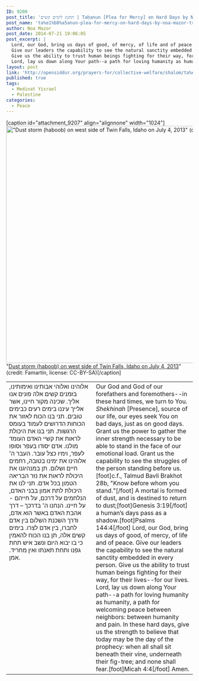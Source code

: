 ```yaml
---
ID: 9200
post_title: 'תחנון לימים קשים | Taḥanun [Plea for Mercy] on Hard Days by Noa Mazor (trans. by Jonah Rank)'
post_name: 'ta%e1%b8%a5anun-plea-for-mercy-on-hard-days-by-noa-mazor-trans-by-jonah-rank'
author: Noa Mazor
post_date: 2014-07-21 19:06:05
post_excerpt: |
  Lord, our God, bring us days of good, of mercy, of life and of peace.
  Give our leaders the capability to see the natural sanctity embedded in every person.
  Give us the ability to trust human beings fighting for their way, for their lives--for our lives.
  Lord, lay us down along Your path--a path for loving humanity as humanity, a path for welcoming peace between neighbors: between humanity and pain.
layout: post
link: 'http://opensiddur.org/prayers-for/collective-welfare/shalom/ta%e1%b8%a5anun-plea-for-mercy-on-hard-days-by-noa-mazor-trans-by-jonah-rank/'
published: true
tags:
  - Medinat Yisrael
  - Palestine
categories:
  - Peace
---
```

[caption id="attachment_9207" align="alignnone" width="1024"]<a href="http://opensiddur.org/wp-content/uploads/2014/07/1024px-Dust_storm_haboob_on_west_side_of_Twin_Falls_Idaho_on_July_4_2013-cropped.jpg"><img src="http://opensiddur.org/wp-content/uploads/2014/07/1024px-Dust_storm_haboob_on_west_side_of_Twin_Falls_Idaho_on_July_4_2013-cropped.jpg" alt="&quot;Dust storm (haboob) on west side of Twin Falls, Idaho on July 4, 2013&quot; (credit: Famartin, license: CC-BY-SA)" width="1024" height="638" class="size-full wp-image-9207" /></a> "<a href="https://commons.wikimedia.org/wiki/File:Dust_storm_(haboob)_on_west_side_of_Twin_Falls,_Idaho_on_July_4,_2013.jpg">Dust storm (haboob) on west side of Twin Falls, Idaho on July 4, 2013</a>" (credit: Famartin, license: CC-BY-SA)[/caption]

<table style="margin-left: auto;margin-right: auto;">
<tbody>
<tr>
<td style="vertical-align:top;" width="46%">
<div class="liturgy"><span lang="he">
אלוהינו ואלוהי אבותינו ואימותינו, בזמנים קשים אלה פונים אנו אליך.
שכינה מקור חיינו, אשר אלייך עיננו בימים רעים כבימים טובים.
תני בנו הכוח לאזור את הכוחות הדרושים לעמוד בעומס הרגשות. תני בנו את היכולת לראות את קשיי האדם העומד מולנו.
אדם יסודו בעפר וסופו לעפר, וימיו כצל עובר. העבר ה' אלוהינו את ימינו בטובה, רחמים חיים ושלום.
תן במנהיגנו את היכולת לראות את נזר הבריאה הטמון בכל אדם. 
תני לנו את היכולת לתת אמון בבני האדם, הנלחמים על דרכם, על חייהם - על חיינו.
הנחנו ה' בדרכך – דרך אהבת האדם באשר הוא אדם, ודרך השכנת השלום בין אדם לחברו, בין אדם לצרו.
בימים קשים אלה, תן בנו הכוח להאמין כי בו יבוא היום ונשב איש תחת גפנו ותחת תאנתו ואין מחריד.
אמן.
</span></div></td>
 
<td style="vertical-align:top;" width="53%"><div class="english">
Our God and God of our forefathers and foremothers--in these hard times, we turn to You.
<em>Shekhinah</em> [Presence], source of our life, our eyes seek You on bad days, just as on good days.
Grant us the power to gather the inner strength necessary to be able to stand in the face of our emotional load.
Grant us the capability to see the struggles of the person standing before us.[foot]c.f., Talmud Bavli Brakhot 28b, "Know before whom you stand."[/foot]
A mortal is formed of dust, and is destined to return to dust;[foot]Genesis 3:19[/foot] a human’s days pass as a shadow.[foot]Psalms 144:4[/foot]
Lord, our God, bring us days of good, of mercy, of life and of peace.
Give our leaders the capability to see the natural sanctity embedded in every person.
Give us the ability to trust human beings fighting for their way, for their lives--for our lives.
Lord, lay us down along Your path--a path for loving humanity as humanity, a path for welcoming peace between neighbors: between humanity and pain.
In these hard days, give us the strength to believe that today may be the day of the prophecy: when all shall sit beneath their vine, underneath their fig-tree; and none shall fear.[foot]Micah 4:4[/foot]
Amen.
</td></tr>
</tbody>
</tbody></tbody></tbody></table>